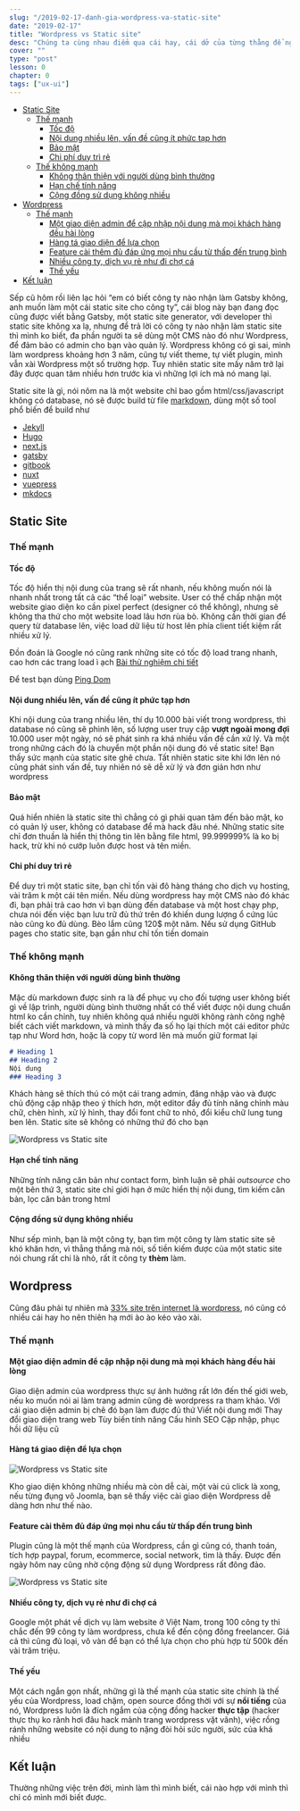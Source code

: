 ```yaml
---
slug: "/2019-02-17-danh-gia-wordpress-va-static-site"
date: "2019-02-17"
title: "Wordpress vs Static site"
desc: "Chúng ta cùng nhau điểm qua cái hay, cái dở của từng thằng để nghiền ngẫm xem nó phù hợp trong trường hợp nào."
cover: ""
type: "post"
lesson: 0
chapter: 0
tags: ["ux-ui"]
---
```



<!-- TOC -->

- [Static Site](#static-site)
  - [Thế mạnh](#thế-mạnh)
    - [Tốc độ](#tốc-độ)
    - [Nội dung nhiều lên, vấn đề cũng ít phức tạp hơn](#nội-dung-nhiều-lên-vấn-đề-cũng-ít-phức-tạp-hơn)
    - [Bảo mật](#bảo-mật)
    - [Chi phí duy trì rẻ](#chi-phí-duy-trì-rẻ)
  - [Thế không mạnh](#thế-không-mạnh)
    - [Không thân thiện với người dùng bình thường](#không-thân-thiện-với-người-dùng-bình-thường)
    - [Hạn chế tính năng](#hạn-chế-tính-năng)
    - [Cộng đồng sử dụng không nhiều](#cộng-đồng-sử-dụng-không-nhiều)
- [Wordpress](#wordpress)
  - [Thế mạnh](#thế-mạnh-1)
    - [Một giao diện admin để cập nhập nội dung mà mọi khách hàng đều hài lòng](#một-giao-diện-admin-để-cập-nhập-nội-dung-mà-mọi-khách-hàng-đều-hài-lòng)
    - [Hàng tá giao diện để lựa chọn](#hàng-tá-giao-diện-để-lựa-chọn)
    - [Feature cài thêm đủ đáp ứng mọi nhu cầu từ thấp đến trung bình](#feature-cài-thêm-đủ-đáp-ứng-mọi-nhu-cầu-từ-thấp-đến-trung-bình)
    - [Nhiều công ty, dịch vụ rẻ như đi chợ cá](#nhiều-công-ty-dịch-vụ-rẻ-như-đi-chợ-cá)
    - [Thế yếu](#thế-yếu)
- [Kết luận](#kết-luận)

<!-- /TOC -->

Sếp cũ hôm rồi liên lạc hỏi “em có biết công ty nào nhận làm Gatsby không, anh muốn làm một cái static site cho công ty”, cái blog này bạn đang đọc cũng được viết bằng Gatsby, một static site generator, với developer thì static site không xa lạ, nhưng để trả lời có công ty nào nhận làm static site thì mình ko biết, đa phần người ta sẽ dùng một CMS nào đó như Wordpress,  để đảm bảo có admin cho bạn vào quản lý. Wordpress không có gì sai, mình làm wordpress khoảng hơn 3 năm, cũng tự viết theme, tự viết plugin, mình vẫn xài Wordpress một số trường hợp. Tuy nhiên static site mấy năm trở lại đây được quan tâm nhiều hơn trước kia vì những lợi ích mà nó mang lại.

Static site là gì, nói nôm na là một website chỉ bao gồm html/css/javascript không có database, nó sẽ được build từ file [markdown](/blog/2018-11-03-gioi-thieu-markdown), dùng một số tool phổ biến để build như

- [Jekyll](https://github.com/jekyll/jekyll) 
- [Hugo](https://github.com/gohugoio/hugo) 
- [next.js](https://github.com/zeit/next.js) 
- [gatsby](https://github.com/gatsbyjs/gatsby) 
- [gitbook](https://github.com/GitbookIO/gitbook) 
- [nuxt](https://github.com/nuxt/nuxt.js) 
- [vuepress](https://github.com/vuejs/vuepress) 
- [mkdocs](https://github.com/mkdocs/mkdocs)

## Static Site
### Thế mạnh
#### Tốc độ

Tốc độ hiển thị nội dung của trang sẽ rất nhanh, nếu không muốn nói là nhanh nhất trong tất cả các “thể loại” website. User có thể chấp nhận một website giao diện ko cần pixel perfect (designer có thể không), nhưng sẽ không tha thứ cho một website load lâu hơn rùa bò. Không cần thời gian để query từ database lên, việc load dữ liệu từ host lên phía client tiết kiệm rất nhiều xử lý.

Đồn đoán là Google nó cũng rank những site có tốc độ load trang nhanh,  cao hơn các trang load ì ạch [Bài thử nghiệm chi tiết](https://moz.com/blog/how-website-speed-actually-impacts-search-ranking)

Để test bạn dùng [Ping Dom](https://tools.pingdom.com/)

#### Nội dung nhiều lên, vấn đề cũng ít phức tạp hơn

Khi nội dung của trang nhiều lên, thí dụ 10.000 bài viết trong wordpress, thì database nó cũng sẽ phình lên, số lượng user truy cập **vượt ngoài mong đợi** 10.000 user một ngày, nó sẽ phát sinh ra khá nhiều vấn đề cần xử lý. Và một trong những cách đó là chuyển một phần nội dung đó về static site! Bạn thấy sức mạnh của static site ghê chưa. Tất nhiên static site khi lớn lên nó cũng phát sinh vấn đề, tuy nhiên nó sẽ dễ xử lý và đơn giản hơn như wordpress

#### Bảo mật

Quá hiển nhiên là static site thì chẳng có gì phải quan tâm đến bảo mật, ko có quản lý user, không có database để mà hack đâu nhé. Những static site chỉ đơn thuần là hiển thị thông tin lên bằng file html, 99.999999% là ko bị hack, trừ khi nó cướp luôn được host và tên miền.

#### Chi phí duy trì rẻ

Để duy trì một static site, bạn chỉ tốn vài đô hàng tháng cho dịch vụ hosting, vài trăm k một cái tên miền. Nếu dùng wordpress hay một CMS nào đó khác đi, bạn phải trả cao hơn vì bạn dùng đến database và một host chạy php, chưa nói đến việc bạn lưu trữ đủ thứ trên đó khiến dung lượng ổ cứng lúc nào cũng ko đủ dùng. Bèo lắm cũng 120$ một năm. Nếu sử dụng GitHub pages cho static site, bạn gần như chỉ tốn tiền domain

### Thế không mạnh
#### Không thân thiện với người dùng bình thường

Mặc dù markdown được sinh ra là để phục vụ cho đối tượng user không biết gì về lập trình, người dùng bình thường nhất có thể viết được nội dung chuẩn html ko cần chỉnh, tuy nhiên không quá nhiều người không rành công nghệ biết cách viết markdown, và mình thấy đa số họ lại thích một cái editor phức tạp như Word hơn, hoặc là copy từ word lên mà muốn giữ format lại 

```markdown
# Heading 1
## Heading 2
Nội dung
### Heading 3
```

Khách hàng sẽ thích thú có một cái trang admin, đăng nhập vào và được chủ động cập nhập theo ý thích hơn, một editor đầy đủ tính năng chỉnh màu chữ, chèn hình, xử lý hình, thay đổi font chữ to nhỏ, đổi kiểu chữ lung tung ben lên. Static site sẽ không có những thứ đó cho bạn

![Wordpress vs Static site](https://kinsta.com/wp-content/uploads/2018/03/what-is-a-content-management-system-1.png)

#### Hạn chế tính năng

Những tính năng căn bản như contact form, bình luận sẽ phải *outsource* cho một bên thứ 3, static site chỉ giới hạn ở mức hiển thị nội dung, tìm kiếm căn bản, lọc căn bản trong html

#### Cộng đồng sử dụng không nhiều

Như sếp mình, bạn là một công ty, bạn tìm một công ty làm static site sẽ khó khăn hơn, vì thẳng thắng mà nói, số tiền kiếm được của một static site nói chung rất chi là nhỏ, rất ít công ty **thèm** làm.

## Wordpress

Cũng đâu phải tự nhiên mà [33% site trên internet là wordpress](https://kinsta.com/wordpress-market-share/), nó cũng có nhiều cái hay ho nên thiên hạ mới ào ào kéo vào xài.

### Thế mạnh
#### Một giao diện admin để cập nhập nội dung mà mọi khách hàng đều hài lòng

Giao diện admin của wordpress thực sự ảnh hưởng rất lớn đến thế giới web, nếu ko muốn nói ai làm trang admin cũng đè wordpress ra tham khảo. Với cái giao diện admin bị chê đó bạn làm được đủ thứ
Viết nội dung mới
Thay đổi giao diện trang web
Tùy biến tính năng
Cấu hình SEO
Cập nhập, phục hồi dữ liệu cũ

#### Hàng tá giao diện để lựa chọn

![Wordpress vs Static site](https://kinsta.com/wp-content/uploads/2018/03/wordpress-vs-static-html-2-1024x583.png)

Kho giao diện không những nhiều mà còn dễ cài, một vài cú click là xong, nếu từng đụng vô Joomla, bạn sẽ thấy việc cài giao diện Wordpress dễ dàng hơn như thế nào.

#### Feature cài thêm đủ đáp ứng mọi nhu cầu từ thấp đến trung bình

Plugin cũng là một thế mạnh của Wordpress, cần gì cũng có, thanh toán, tích hợp paypal, forum, ecommerce, social network, tìm là thấy. Được đến ngày hôm nay cũng nhờ cộng động sử dụng Wordpress rất đông đảo.

![Wordpress vs Static site](https://kinsta.com/wp-content/uploads/2018/03/wordpress-vs-static-html-3-1024x570.png)

#### Nhiều công ty, dịch vụ rẻ như đi chợ cá

Google một phát về dịch vụ làm website ở Việt Nam, trong 100 công ty thì chắc đến 99 công ty làm wordpress, chưa kể đến cộng đồng freelancer. Giá cả thì cũng đủ loại, vô vàn để bạn có thể lựa chọn cho phù hợp từ 500k đến vài trăm triệu.

#### Thế yếu  

Một cách ngắn gọn nhất, những gì là thế mạnh của static site chính là thế yếu của Wordpress, load chậm, open source đồng thời với sự **nổi tiếng** của nó, Wordpress luôn là đích ngắm của cộng đồng hacker **thực tập** (hacker thực thụ ko rãnh hơi đâu hack mảnh trang wordpress vặt vãnh), việc rồng ránh những website có nội dung to nặng đòi hỏi sức người, sức của khá nhiều

## Kết luận

Thường những việc trên đời, mình làm thì mình biết, cái nào hợp với mình thì chỉ có mình mới biết được.
                    